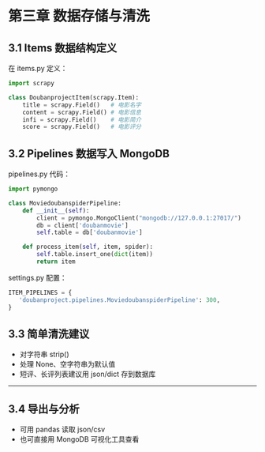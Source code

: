 # 第三章 数据存储与清洗

## 3.1 Items 数据结构定义

在 items.py 定义：

```python name=doubanproject/doubanproject/items.py
import scrapy

class DoubanprojectItem(scrapy.Item):
    title = scrapy.Field()   # 电影名字
    content = scrapy.Field() # 电影信息
    infi = scrapy.Field()    # 电影简介
    score = scrapy.Field()   # 电影评分
```

## 3.2 Pipelines 数据写入 MongoDB

pipelines.py 代码：

```python name=doubanproject/doubanproject/pipelines.py
import pymongo

class MoviedoubanspiderPipeline:
    def __init__(self):
        client = pymongo.MongoClient("mongodb://127.0.0.1:27017/")
        db = client['doubanmovie']
        self.table = db['doubanmovie']

    def process_item(self, item, spider):
        self.table.insert_one(dict(item))
        return item
```

settings.py 配置：

```python name=doubanproject/doubanproject/settings.py
ITEM_PIPELINES = {
   'doubanproject.pipelines.MoviedoubanspiderPipeline': 300,
}
```

## 3.3 简单清洗建议

- 对字符串 strip()
- 处理 None、空字符串为默认值
- 短评、长评列表建议用 json/dict 存到数据库

---

## 3.4 导出与分析

- 可用 pandas 读取 json/csv
- 也可直接用 MongoDB 可视化工具查看